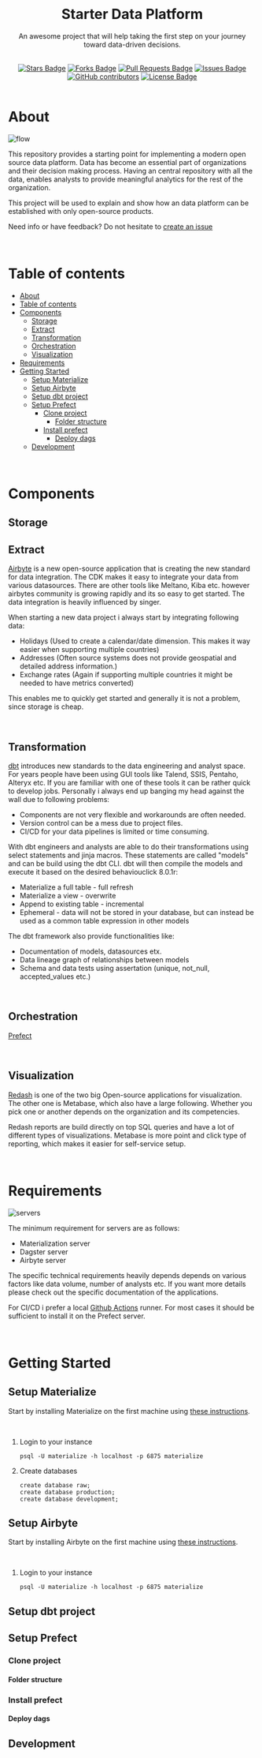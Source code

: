 <!-- PROJECT LOGO -->
<br />

  <h1 align="center">Starter Data Platform</h1>



  <p align="center">
    An awesome project that will help taking the first step on your journey toward data-driven decisions.
    <br />
    <br />
  </p>

<div align="center">
    <a  href="https://github.com/Fredehagelund92/starter_data_platform/stargazers"><img src="https://img.shields.io/github/stars/Fredehagelund92/starter_data_platform" alt="Stars Badge"/></a>
    <a href="https://github.com/Fredehagelund92/starter_data_platform/network/members"><img src="https://img.shields.io/github/forks/Fredehagelund92/starter_data_platform" alt="Forks Badge"/></a>
    <a href="https://github.com/Fredehagelund92/starter_data_platform/pulls"><img src="https://img.shields.io/github/issues-pr/Fredehagelund92/starter_data_platform" alt="Pull Requests Badge"/></a>
    <a href="https://github.com/Fredehagelund92/starter_data_platform/issues"><img src="https://img.shields.io/github/issues/Fredehagelund92/starter_data_platform" alt="Issues Badge"/></a>
    <a href="https://github.com/Fredehagelund92/starter_data_platform/graphs/contributors"><img alt="GitHub contributors" src="https://img.shields.io/github/contributors/Fredehagelund92/starter_data_platform?color=2b9348"></a>
    <a href="https://github.com/Fredehagelund92/starter_data_platform/blob/master/LICENSE"><img src="https://img.shields.io/github/license/Fredehagelund92/starter_data_platform?color=%232b9348" alt="License Badge"/></a>
    <br />
    <br />
</div>



# About

![flow](https://user-images.githubusercontent.com/5653787/119267491-28bd3b00-bbef-11eb-8b1d-91b8b294b83d.png)


This repository provides a starting point for implementing a modern open source data platform. Data has become an essential part of organizations and their decision making process. Having an central repository with all the data, enables analysts to provide meaningful analytics for the rest of the organization.

This project will be used to explain and show how an data platform can be established with only open-source products.


Need info or have feedback? Do not hesitate to  [create an issue](https://github.com/Fredehagelund92/starter_data_platform/issues/new)

<br />

# Table of contents
- [About](#about)
- [Table of contents](#table-of-contents)
- [Components](#components)
  - [Storage](#storage)
  - [Extract](#extract)
  - [Transformation](#transformation)
  - [Orchestration](#orchestration)
  - [Visualization](#visualization)
- [Requirements](#requirements)
- [Getting Started](#getting-started)
  - [Setup Materialize](#setup-materialize)
  - [Setup Airbyte](#setup-airbyte)
  - [Setup dbt project](#setup-dbt-project)
  - [Setup Prefect](#setup-prefect)
    - [Clone project](#clone-project)
      - [Folder structure](#folder-structure)
    - [Install prefect](#install-prefect)
      - [Deploy dags](#deploy-dags)
  - [Development](#development)

<br />

# Components

## Storage

## Extract
[Airbyte](https://github.com/airbytehq/airbyte)  is a new open-source application that is creating the new standard for data integration. The CDK makes it easy to integrate your data from various datasources. There are other tools like Meltano, Kiba etc. however airbytes community is growing rapidly and its so easy to get started. The data integration is heavily influenced by singer.

When starting a new data project i always start by integrating following data:

* Holidays (Used to create a calendar/date dimension. This makes it way easier when supporting multiple countries)
* Addresses (Often source systems does not provide geospatial and detailed address information.)
* Exchange rates (Again if supporting multiple countries it might be needed to have metrics converted)

This enables me to quickly get started and generally it is not a problem, since storage is cheap.

<br />

## Transformation
[dbt](https://github.com/fishtown-analytics/dbt) introduces new standards to the data engineering and analyst space. For years people have been using GUI tools like Talend, SSIS, Pentaho, Alteryx etc. If you are familiar with one of these tools it can be rather quick to develop jobs. Personally i always end up banging my head against the wall due to following problems:

* Components are not very flexible and workarounds are often needed.
* Version control can be a mess due to project files.
* CI/CD for your data pipelines is limited or time consuming.

With dbt engineers and analysts are able to do their transformations using select statements and jinja macros. These statements are called "models" and can be build using the dbt CLI. dbt will then compile the models and execute it based on the desired behaviouclick 8.0.1r:

* Materialize a full table - full refresh
* Materialize a view - overwrite
* Append to existing table - incremental
* Ephemeral - data will not be stored in your database, but can instead be used as a common table expression in other models

The dbt framework also provide functionalities like:

* Documentation of models, datasources etx.
* Data lineage graph of relationships between models
* Schema and data tests using assertation (unique, not_null, accepted_values etc.)

<br />

## Orchestration
[Prefect](https://github.com/PrefectHQ/prefect)

<br />

## Visualization
[Redash](https://github.com/apache/airflow) is one of the two big Open-source applications for visualization. The other one is Metabase, which also have a large following. Whether you pick one or another depends on the organization and its competencies.


Redash reports are build directly on top SQL queries and have a lot of different types of visualizations. Metabase is more point and click type of reporting, which makes it easier for self-service setup.

<br />

# Requirements

![servers](https://user-images.githubusercontent.com/5653787/119343188-645f1000-bc96-11eb-8e2a-06aa2f642aa0.png)


The minimum requirement for servers are as follows:

* Materialization server
* Dagster server
* Airbyte server

The specific technical requirements heavily depends depends on various factors like data volume, number of analysts etc. If you want more details please check out the specific documentation of the applications.

For CI/CD i prefer a local [Github Actions](https://docs.github.com/en/actions/hosting-your-own-runners/about-self-hosted-runners) runner. For most cases it should be sufficient to install it on the Prefect server.

<br />

# Getting Started

## Setup Materialize
Start by installing Materialize on the first machine using [these instructions](https://materialize.com/docs/install/).

<br />

1. Login to your instance

    ```
    psql -U materialize -h localhost -p 6875 materialize
    ```

2. Create databases

    ```
    create database raw;
    create database production;
    create database development;
    ```

## Setup Airbyte
Start by installing Airbyte on the first machine using [these instructions](https://docs.airbyte.io/quickstart/deploy-airbyte).

<br />


1. Login to your instance

    ```
    psql -U materialize -h localhost -p 6875 materialize
    ```

## Setup dbt project







## Setup Prefect






### Clone project


#### Folder structure

### Install prefect

#### Deploy dags



## Development



